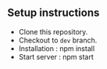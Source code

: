 ## Setup instructions

- Clone this repository.
- Checkout to `dev` branch.
- Installation : npm install
- Start server : npm start
